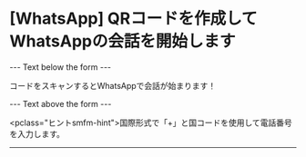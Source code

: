<h1>[WhatsApp] QRコードを作成してWhatsAppの会話を開始します</h1>

--- Text below the form ---

<p class = "font-italic Hintsmfm-hint">コードをスキャンするとWhatsAppで会話が始まります！</ p>

--- Text above the form ---

<pclass="ヒントsmfm-hint">国際形式で「+」と国コードを使用して電話番号を入力します。</p>

----------
